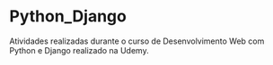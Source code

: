 # Python_Django
Atividades realizadas durante o curso de Desenvolvimento Web com Python e Django realizado na Udemy.